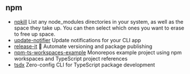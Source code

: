## npm

- [npkill](https://github.com/voidcosmos/npkill) List any node_modules directories in your system, as well as the space they take up. You can then select which ones you want to erase to free up space.
- [update-notifier](https://github.com/yeoman/update-notifier) Update notifications for your CLI app
- [release-it](https://github.com/release-it/release-it) 🚀 Automate versioning and package publishing
- [npm-ts-workspaces-example](https://github.com/Quramy/npm-ts-workspaces-example) Monorepos example project using npm workspaces and TypeScript project references
- [tsdx](https://github.com/jaredpalmer/tsdx) Zero-config CLI for TypeScript package development